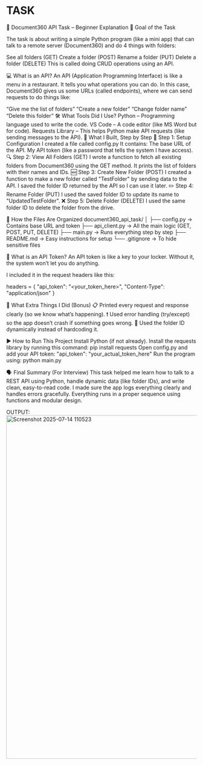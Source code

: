 # TASK

📝 Document360 API Task – Beginner Explanation
🎯 Goal of the Task

The task is about writing a simple Python program (like a mini app) that can talk to a remote server (Document360) and do 4 things with folders:


See all folders (GET)
Create a folder (POST)
Rename a folder (PUT)
Delete a folder (DELETE)
This is called doing CRUD operations using an API.


💻 What is an API?
An API (Application Programming Interface) is like a menu in a restaurant. It tells you what operations you can do. In this case, Document360 gives us some URLs (called endpoints), where we can send requests to do things like:

“Give me the list of folders”
“Create a new folder”
“Change folder name”
“Delete this folder”
🛠️ What Tools Did I Use?
Python – Programming language used to write the code.
VS Code – A code editor (like MS Word but for code).
Requests Library – This helps Python make API requests (like sending messages to the API).
🔨 What I Built, Step by Step
📁 Step 1: Setup Configuration
I created a file called config.py
It contains:
The base URL of the API.
My API token (like a password that tells the system I have access).
🔍 Step 2: View All Folders (GET)
I wrote a function to fetch all existing folders from Document360 using the GET method.
It prints the list of folders with their names and IDs.
🆕 Step 3: Create New Folder (POST)
I created a function to make a new folder called "TestFolder" by sending data to the API.
I saved the folder ID returned by the API so I can use it later.
✏️ Step 4: Rename Folder (PUT)
I used the saved folder ID to update its name to "UpdatedTestFolder".
❌ Step 5: Delete Folder (DELETE)
I used the same folder ID to delete the folder from the drive.

🧱 How the Files Are Organized
document360_api_task/
│
├── config.py        → Contains base URL and token
├── api_client.py    → All the main logic (GET, POST, PUT, DELETE)
├── main.py          → Runs everything step by step
├── README.md        → Easy instructions for setup
└── .gitignore       → To hide sensitive files

🔐 What is an API Token?
An API token is like a key to your locker.
Without it, the system won’t let you do anything.


I included it in the request headers like this:

headers = {
    "api_token": "<your_token_here>",
    "Content-Type": "application/json"
}

🧪 What Extra Things I Did (Bonus)
📋 Printed every request and response clearly (so we know what’s happening).
❗ Used error handling (try/except) so the app doesn’t crash if something goes wrong.
🔁 Used the folder ID dynamically instead of hardcoding it.

▶️ How to Run This Project
Install Python (if not already).
Install the requests library by running this command:
pip install requests
Open config.py and add your API token:
"api_token": "your_actual_token_here"
Run the program using:
python main.py


🗣️ Final Summary (For Interview)
This task helped me learn how to talk to a REST API using Python, handle dynamic data (like folder IDs), and write clean, easy-to-read code. I made sure the app logs everything clearly and handles errors gracefully. Everything runs in a proper sequence using functions and modular design.

OUTPUT:<img width="1570" height="909" alt="Screenshot 2025-07-14 110523" src="https://github.com/user-attachments/assets/1ef404cb-12a6-44c2-90ce-d234216c7d13" />

